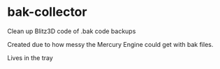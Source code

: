 # bak-collector
Clean up Blitz3D code of .bak code backups

Created due to how messy the Mercury Engine could get with bak files.

Lives in the tray
